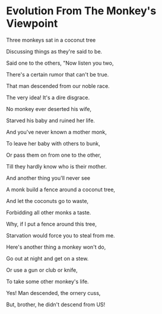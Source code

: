 <h1>Evolution From The Monkey&#39;s Viewpoint</h1>

<p>Three monkeys sat in a coconut tree</p>
<p>Discussing things as they&#39;re said to be.</p>
<p>Said one to the others, &quot;Now listen you two,</p>
<p>There&#39;s a certain rumor that can&#39;t be true.</p>
<p>That man descended from our noble race.</p>
<p>The very idea! It&#39;s a dire disgrace.</p>
<p>No monkey ever deserted his wife,</p>
<p>Starved his baby and ruined her life.</p>
<p>And you&#39;ve never known a mother monk,</p>
<p>To leave her baby with others to bunk,</p>
<p>Or pass them on from one to the other,</p>
<p>Till they hardly know who is their mother.</p>
<p>And another thing you&#39;ll never see</p>
<p>A monk build a fence around a coconut tree,</p>
<p>And let the coconuts go to waste,</p>
<p>Forbidding all other monks a taste.</p>
<p>Why, if I put a fence around this tree,</p>
<p>Starvation would force you to steal from me.</p>
<p>Here&#39;s another thing a monkey won&#39;t do,</p>
<p>Go out at night and get on a stew.</p>
<p>Or use a gun or club or knife,</p>
<p>To take some other monkey&#39;s life.</p>
<p>Yes! Man descended, the ornery cuss,</p>
<p>But, brother, he didn&#39;t descend from US!</p>